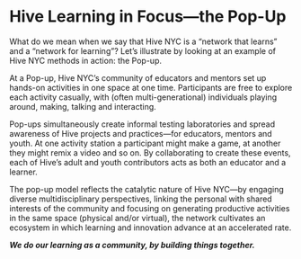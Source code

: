 # Hive Learning in Focus—the Pop-Up

What do we mean when we say that Hive NYC is a “network that learns” and a “network for learning”? Let’s illustrate by looking at an example of Hive NYC methods in action: the Pop-up.

At a Pop-up, Hive NYC’s community of educators and mentors set up hands-on activities in one space at one time. Participants are free to explore each activity casually, with (often multi-generational) individuals playing around, making, talking and interacting.

Pop-ups simultaneously create informal testing laboratories and spread awareness of Hive projects and practices—for educators, mentors and youth. At one activity station a participant  might make a game, at another they might remix a video and so on. By collaborating to create these events, each of Hive’s adult and youth contributors acts as both an educator and a learner.

The pop-up model reflects the catalytic nature of Hive NYC—by engaging diverse multidisciplinary perspectives, linking the personal with shared interests of the community and focusing on generating productive activities in the same space (physical and/or virtual), the network cultivates an ecosystem in which learning and innovation advance at an accelerated rate.

***We do our learning as a community, by building things together.***

